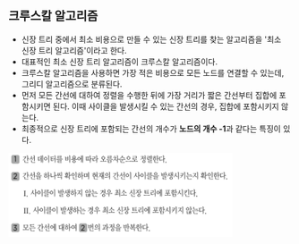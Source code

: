 ## 크루스칼 알고리즘
- 신장 트리 중에서 최소 비용으로 만들 수 있는 신장 트리를 찾는 알고리즘을 '최소 신장 트리 알고리즘'이라고 한다.
- 대표적인 최소 신장 트리 알고리즘이 크루스칼 알고리즘이다.
- 크루스칼 알고리즘을 사용하면 가장 적은 비용으로 모든 노드를 연결할 수 있는데, 그리디 알고리즘으로 분류된다.
- 먼저 모든 간선에 대하여 정렬을 수행한 뒤에 가장 거리가 짧은 간선부터 집합에 포함시키면 된다. 이때 사이클을 발생시킬 수 있는 간선의 경우, 집합에 포함시키지 않는다.
- 최종적으로 신장 트리에 포함되는 간선의 개수가 **노드의 개수 -1**과 같다는 특징이 있다.
<div>
    <img src="image1.PNG" width="400" height="150">
</div>